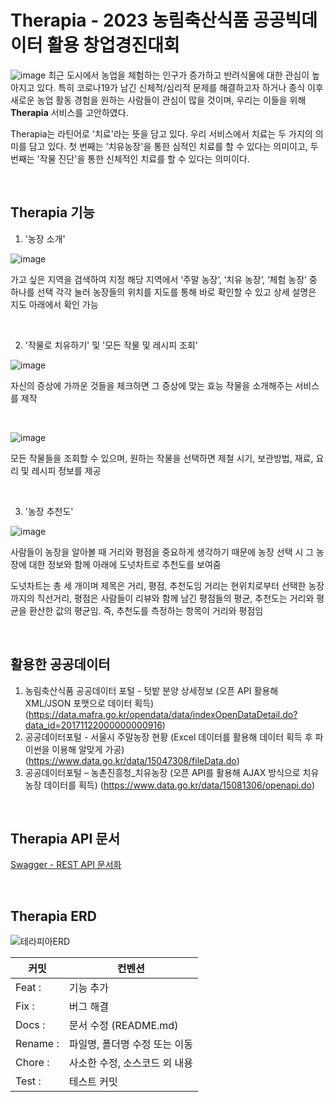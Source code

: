 # Therapia - 2023 농림축산식품 공공빅데이터 활용 창업경진대회

![image](https://github.com/zosungwoo/Therapia/assets/30895117/c3682cec-0c48-4851-844a-dc8a2fa8a000)
최근 도시에서 농업을 체험하는 인구가 증가하고 반려식물에 대한 관심이 높아지고 있다. 특히 코로나19가 남긴 신체적/심리적 문제를 해결하고자 하거나 종식 이후 새로운 농업 활동 경험을 원하는 사람들이 관심이 많을 것이며, 우리는 이들을 위해 **Therapia** 서비스를 고안하였다.

Therapia는 라틴어로 '치료'라는 뜻을 담고 있다. 우리 서비스에서 치료는 두 가지의 의미를 담고 있다. 첫 번째는 '치유농장'을 통한 심적인 치료를 할 수 있다는 의미이고, 두 번째는 '작물 진단'을 통한 신체적인 치료를 할 수 있다는 의미이다. 

<br>

## Therapia 기능

1. '농장 소개'

![image](https://github.com/zosungwoo/Therapia/assets/30895117/85f54544-4b68-4179-8b64-f1098ff9a18c)

가고 싶은 지역을 검색하여 지정
해당 지역에서 ‘주말 농장’, ‘치유 농장’, ‘체험 농장’ 중 하나를 선택
각각 눌러 농장들의 위치를 지도를 통해 바로 확인할 수 있고 상세 설명은 지도 아래에서 확인 가능

<br>

2. '작물로 치유하기' 및 '모든 작물 및 레시피 조회'

![image](https://github.com/zosungwoo/Therapia/assets/30895117/cee84377-f29f-4ee0-8eec-34ae1df27a4a)

자신의 증상에 가까운 것들을 체크하면 그 증상에 맞는 효능 작물을 소개해주는 서비스를 제작

<br>

![image](https://github.com/zosungwoo/Therapia/assets/30895117/0f90e9f1-2d57-48a4-bcb5-c452830a4dd1)

모든 작물들을 조회할 수 있으며, 원하는 작물을 선택하면 제철 시기, 보관방법, 재료, 요리 및 레시피 정보를 제공

<br>

3. '농장 추천도'

![image](https://github.com/zosungwoo/Therapia/assets/30895117/c617d0a7-3ecc-4eae-ba67-f9a0808f54c7)

사람들이 농장을 알아볼 때 거리와 평점을 중요하게 생각하기 때문에 농장 선택 시 그 농장에 대한 정보와 함께 아래에 도넛차트로 추천도를 보여줌

도넛차트는 총 세 개이며 제목은 거리, 평점, 추천도임
거리는 현위치로부터 선택한 농장까지의 직선거리, 평점은 사람들이 리뷰와 함께 남긴 평점들의 평균, 추천도는 거리와 평균을 환산한 값의 평균임. 즉, 추천도를 측정하는 항목이 거리와 평점임

<br>

## 활용한 공공데이터
1) 농림축산식품 공공데이터 포털 - 텃밭 분양 상세정보 (오픈 API 활용해 XML/JSON 포맷으로 데이터 획득)
(https://data.mafra.go.kr/opendata/data/indexOpenDataDetail.do?data_id=20171122000000000916)
2) 공공데이터포털 - 서울시 주말농장 현황 (Excel 데이터를 활용해 데이터 획득 후 파이썬을 이용해 알맞게 가공)
(https://www.data.go.kr/data/15047308/fileData.do)
3) 공공데이터포털 – 농촌진흥청_치유농장 (오픈 API를 활용해 AJAX 방식으로 치유농장 데이터를 획득)
(https://www.data.go.kr/data/15081306/openapi.do)

<br>

## Therapia API 문서
[Swagger - REST API 문서화](https://github.com/zosungwoo/Therapia/files/12281674/API.pdf)

<br>

## Therapia ERD
![테라피아ERD](https://user-images.githubusercontent.com/63544044/172849734-612d9abb-6388-4c4b-a7ac-4e56ce3b3819.png)

|커밋|컨벤션|
|-----|-----|
|Feat : |기능 추가|
|Fix : |버그 해결|
|Docs : |문서 수정 (README.md)|
|Rename : |파일명, 폴더명 수정 또는 이동|
|Chore : |사소한 수정, 소스코드 외 내용|
|Test : |테스트 커밋|
